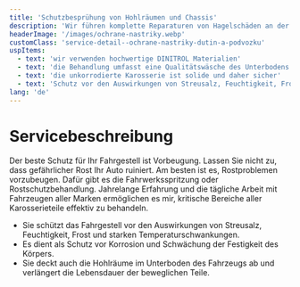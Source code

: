 ```yaml
---
title: 'Schutzbesprühung von Hohlräumen und Chassis'
description: 'Wir führen komplette Reparaturen von Hagelschäden an der Fahrzeugkarosserie durch.'
headerImage: '/images/ochrane-nastriky.webp'
customClass: 'service-detail--ochrane-nastriky-dutin-a-podvozku'
uspItems:
  - text: 'wir verwenden hochwertige DINITROL Materialien'
  - text: 'die Behandlung umfasst eine Qualitätswäsche des Unterbodens Ihres Fahrzeugs.'
  - text: 'die unkorrodierte Karosserie ist solide und daher sicher'
  - text: 'Schutz vor den Auswirkungen von Streusalz, Feuchtigkeit, Frost und starken Temperaturschwankungen'
lang: 'de'
---
```


# Servicebeschreibung

Der beste Schutz für Ihr Fahrgestell ist Vorbeugung. Lassen Sie nicht zu, dass gefährlicher Rost Ihr Auto ruiniert. Am besten ist es, Rostproblemen vorzubeugen. Dafür gibt es die Fahrwerksspritzung oder Rostschutzbehandlung. Jahrelange Erfahrung und die tägliche Arbeit mit Fahrzeugen aller Marken ermöglichen es mir, kritische Bereiche aller Karosserieteile effektiv zu behandeln.

<ul>
    <li>Sie schützt das Fahrgestell vor den Auswirkungen von Streusalz, Feuchtigkeit, Frost und starken Temperaturschwankungen.</li>
    <li>Es dient als Schutz vor Korrosion und Schwächung der Festigkeit des Körpers.</li>
    <li>Sie deckt auch die Hohlräume im Unterboden des Fahrzeugs ab und verlängert die Lebensdauer der beweglichen Teile.</li>
</ul>
